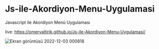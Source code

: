 # Js-ile-Akordiyon-Menu-Uygulamasi

Javascript ile Akordiyon Menü Uygulaması

live: https://omeryaltirik.github.io/Js-ile-Akordiyon-Menu-Uygulamasi/

![Ekran görüntüsü 2022-12-03 000818](https://user-images.githubusercontent.com/40443652/205386374-240f2ee7-fb0d-44ae-a5bb-f500b55720cc.png)
